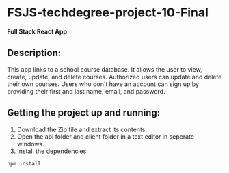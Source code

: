 # FSJS-techdegree-project-10-Final
 **Full Stack React App**

## Description:

This app links to a school course database.  It allows the user to view, create, update, and delete courses.  Authorized users can update and delete their own courses.  Users who don't have an account can sign up by providing their first and last name, email, and password.

## Getting the project up and running:

 1. Download the Zip file and extract its contents.
 2. Open the api folder and client folder in a text editor in seperate windows.
 3. Install the dependencies:

```
npm install
```


